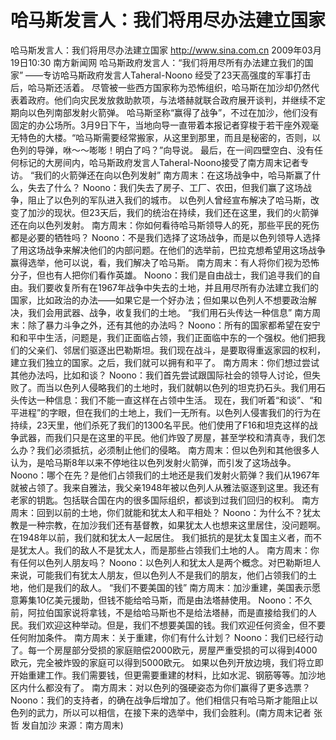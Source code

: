 # 哈马斯发言人：我们将用尽办法建立国家

哈马斯发言人：我们将用尽办法建立国家
http://www.sina.com.cn  2009年03月19日10:30   南方新闻网
哈马斯政府发言人：“我们将用尽所有办法建立我们的国家”
——专访哈马斯政府发言人Taheral-Noono
经受了23天高强度的军事打击后，哈马斯还活着。
尽管被一些西方国家称为恐怖组织，哈马斯在加沙却仍然代表着政府。他们向灾民发放救助款项，与法塔赫就联合政府展开谈判，并继续不定期向以色列南部发射火箭弹。
哈马斯坚称“赢得了战争”，不过在加沙，他们没有固定的办公场所。3月9日下午，当地向导一直带着本报记者穿梭于若干座外观毫无特色的大楼。“哈马斯需要经常搬家，从这里到那里，而且是秘密的，否则，以色列的导弹，咻～～嘭嘭！明白了吗？”向导说。
最后，在一间四壁空白、没有任何标记的大房间内，哈马斯政府发言人Taheral-Noono接受了南方周末记者专访。
“我们的火箭弹还在向以色列发射”
南方周末：在这场战争中，哈马斯赢了什么，失去了什么？
Noono：我们失去了房子、工厂、农田，但我们赢了这场战争，阻止了以色列的军队进入我们的城市。
以色列人曾经宣布解决了哈马斯，改变了加沙的现状。但23天后，我们的统治在持续，我们还在这里，我们的火箭弹还在向以色列发射。
南方周末：你如何看待哈马斯领导人的死，那些平民的死伤都是必要的牺牲吗？
Noono：不是我们选择了这场战争，而是以色列领导人选择了用这场战争来解决他们的内部问题。在他们的选举前，巴拉克想希望用这场战争赢得选举，他可以说，看，我们解决了哈马斯。
南方周末：有人将你们视为恐怖分子，但也有人把你们看作英雄。
Noono：我们是自由战士，我们追寻我们的自由。我们要收复所有在1967年战争中失去的土地，并且用尽所有办法建立我们的国家，比如政治的办法——如果它是一个好办法；但如果以色列人不想要政治解决，我们会用武器、战争，收复我们的土地。
“我们用石头传达一种信息”
南方周末：除了暴力斗争之外，还有其他的办法吗？
Noono：所有的国家都希望在安宁和和平中生活，问题是，我们正面临占领，我们正面临中东的一个强权。他们把我们的父亲们、邻居们驱逐出巴勒斯坦。我们现在战斗，是要取得重返家园的权利，建立我们独立的国家。之后，我们就可以拥有和平了。
南方周末：你们想过尝试其他办法吗，比如和谈？
Noono：我们首先尝试跟国际社会的领导人讨论，但失败了。而当以色列人侵略我们的土地时，我们就朝以色列的坦克扔石头。我们用石头传达一种信息：我们不能一直这样在占领中生活。
现在，我们听着“和谈”、“和平进程”的字眼，但在我们的土地上，我们一无所有。以色列人侵害我们的行为在持续，23天里，他们杀死了我们的1300名平民。他们使用了F16和坦克这样的战争武器，而我们只是在这里的平民。他们炸毁了房屋，甚至学校和清真寺，我们怎么办？我们必须抵抗，必须制止他们的侵略。
南方周末：但以色列和其他很多人认为，是哈马斯8年以来不停地往以色列发射火箭弹，而引发了这场战争。
Noono：哪个在先？是他们占领我们的土地还是我们发射火箭弹？我们从1967年就被占领了。我来自雅法，我父亲1948年被以色列人从雅法驱逐到这里。我还有老家的钥匙。包括联合国在内的很多国际组织，都谈到过我们回归的权利。
南方周末：回到以前的土地，你们就能和犹太人和平相处？
Noono：为什么不？犹太教是一种宗教，在加沙我们还有基督教，如果犹太人也想来这里居住，没问题啊。在1948年以前，我们就和犹太人一起居住。
我们抵抗的是犹太复国主义者，而不是犹太人。我们的敌人不是犹太人，而是那些占领我们土地的人。
南方周末：你有任何以色列人朋友吗？
Noono：以色列人和犹太人是两个概念。对巴勒斯坦人来说，可能我们有犹太人朋友，但以色列人不是我们的朋友，他们占领我们的土地，他们是我们的敌人。
“我们不要美国的钱”
南方周末：加沙重建，美国表示愿意筹集10亿美元援助，但钱不能给哈马斯，而是由法塔赫使用。
Noono：不久前，阿拉伯国家说将拿钱，不是给哈马斯也不是给法塔赫，而是直接给我们的人民。我们欢迎这种举动。但是，我们不想要美国的钱。我们欢迎任何资金，但不要任何附加条件。
南方周末：关于重建，你们有什么计划？
Noono：我们已经行动了。每一个房屋部分受损的家庭赔偿2000欧元，房屋严重受损的可以得到4000欧元，完全被炸毁的家庭可以得到5000欧元。
如果以色列开放边境，我们将立即开始重建工作。我们需要钱，但更需要重建的材料，比如水泥、钢筋等等。加沙地区内什么都没有了。
南方周末：对以色列的强硬姿态为你们赢得了更多选票？
Noono：我们的支持者，的确在战争后增加了。他们相信只有哈马斯才能阻止以色列的武力，所以可以相信，在接下来的选举中，我们会胜利。(南方周末记者 张哲 发自加沙 来源：南方周末)

